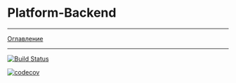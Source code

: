 # Platform-Backend
***
[Оглавление](documentation/main.md)
***
[![Build Status](https://travis-ci.com/studentsplatformru/Platform-Backend.svg?branch=1.0.0)](https://travis-ci.com/studentsplatformru/Platform-Backend)

[![codecov](https://codecov.io/gh/studentsplatformru/Platform-Backend/branch/1.0.0/graph/badge.svg)](https://codecov.io/gh/studentsplatformru/Platform-Backend)
